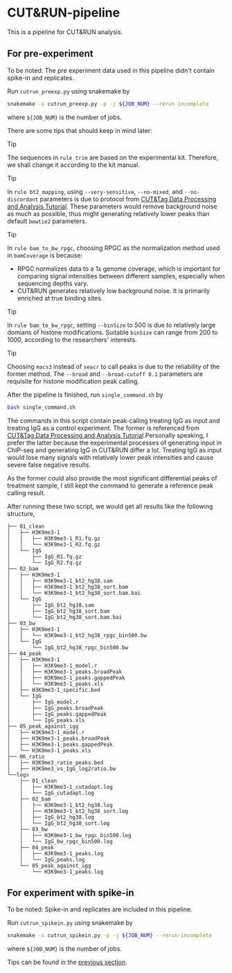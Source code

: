 # CUT&RUN-pipeline

This is a pipeline for CUT&RUN analysis.

## For pre-experiment

To be noted: The pre experiment data used in this pipeline didn't contain spike-in and replicates.

Run `cutrun_preexp.py` using snakemake by

```bash
snakemake -s cutrun_preexp.py -p -j ${JOB_NUM} --rerun-incomplete
```

where `${JOB_NUM}` is the number of jobs.

There are some tips that should keep in mind later:

> [!TIP]
> The sequences in `rule trim` are based on the experimental kit. Therefore, we shall change it according to the kit manual.

> [!TIP]
> In `rule bt2_mapping`, using `--very-sensitive`, `--no-mixed`, and `--no-discordant` parameters is due to protocol from [CUT&Tag Data Processing and Analysis Tutorial](https://www.protocols.io/view/cut-amp-tag-data-processing-and-analysis-tutorial-e6nvw93x7gmk/v1?step=9). These parameters would remove background noise as much as possible, thus might generating relatively lower peaks than default `bowtie2` parameters.

> [!TIP]
> In `rule bam_to_bw_rpgc`, choosing RPGC as the normalization method used in `bamCoverage` is because:
> * RPGC normalizes data to a 1x genome coverage, which is important for comparing signal intensities between different samples, especially when sequencing depths vary.
> * CUT&RUN generates relatively low background noise. It is primarily enriched at true binding sites.

> [!TIP]
> In `rule bam_to_bw_rpgc`, setting `--binSize` to 500 is due to relatively large domians of histone modifications. Suitable `binSize` can range from 200 to 1000, according to the researchers' interests.

> [!TIP]
> Choosing `macs3` instead of `seacr` to call peaks is due to the reliability of the former method. The `--broad` and `--broad-cutoff 0.1` parameters are requisite for histone modification peak calling.

After the pipeline is finished, run `single_command.sh` by

```bash
bash single_command.sh
```

The commands in this script contain peak-calling treating IgG as input and treating IgG as a control experiment. The former is referenced from [CUT&Tag Data Processing and Analysis Tutorial](https://www.protocols.io/view/cut-amp-tag-data-processing-and-analysis-tutorial-e6nvw93x7gmk/v1?step=31).Personally speaking, I prefer the latter because the experimental processes of generating input in ChIP-seq and generating IgG in CUT&RUN differ a lot. Treating IgG as input would lose many signals with relatively lower peak intensities and cause severe false negative results.

As the former could also provide the most significant differential peaks of treatment sample, I still kept the command to generate a reference peak calling result.

After running these two script, we would get all results like the following structure,

```plain
├── 01_clean
│   ├── H3K9me3-1
│   │   ├── H3K9me3-1_R1.fq.gz
│   │   └── H3K9me3-1_R2.fq.gz
│   └── IgG
│       ├── IgG_R1.fq.gz
│       └── IgG_R2.fq.gz
├── 02_bam
│   ├── H3K9me3-1
│   │   ├── H3K9me3-1_bt2_hg38.sam
│   │   ├── H3K9me3-1_bt2_hg38_sort.bam
│   │   └── H3K9me3-1_bt2_hg38_sort.bam.bai
│   └── IgG
│       ├── IgG_bt2_hg38.sam
│       ├── IgG_bt2_hg38_sort.bam
│       └── IgG_bt2_hg38_sort.bam.bai
├── 03_bw
│   ├── H3K9me3-1
│   │   └── H3K9me3-1_bt2_hg38_rpgc_bin500.bw
│   └── IgG
│       └── IgG_bt2_hg38_rpgc_bin500.bw
├── 04_peak
│   ├── H3K9me3-1
│   │   ├── H3K9me3-1_model.r
│   │   ├── H3K9me3-1_peaks.broadPeak
│   │   ├── H3K9me3-1_peaks.gappedPeak
│   │   └── H3K9me3-1_peaks.xls
│   ├── H3K9me3-1_specific.bed
│   └── IgG
│       ├── IgG_model.r
│       ├── IgG_peaks.broadPeak
│       ├── IgG_peaks.gappedPeak
│       └── IgG_peaks.xls
├── 05_peak_against_igg
│   ├── H3K9me3-1_model.r
│   ├── H3K9me3-1_peaks.broadPeak
│   ├── H3K9me3-1_peaks.gappedPeak
│   └── H3K9me3-1_peaks.xls
├── 06_ratio
│   ├── H3K9me3_ratio_peaks.bed
│   ├── H3K9me3_vs_IgG_log2ratio.bw
└──logs
    ├── 01_clean
    │   ├── H3K9me3-1_cutadapt.log
    │   └── IgG_cutadapt.log
    ├── 02_bam
    │   ├── H3K9me3-1_bt2_hg38.log
    │   ├── H3K9me3-1_bt2_hg38_sort.log
    │   ├── IgG_bt2_hg38.log
    │   └── IgG_bt2_hg38_sort.log
    ├── 03_bw
    │   ├── H3K9me3-1_bw_rpgc_bin500.log
    │   └── IgG_bw_rpgc_bin500.log
    ├── 04_peak
    │   ├── H3K9me3-1_peaks.log
    │   └── IgG_peaks.log
    └── 05_peak_against_igg
        └── H3K9me3-1_peaks.log
```

## For experiment with spike-in

To be noted: Spike-in and replicates are included in this pipeline.

Run `cutrun_spikein.py` using snakemake by

```bash
snakemake -s cutrun_spikein.py -p -j ${JOB_NUM} --rerun-incomplete
```

where `${JOB_NUM}` is the number of jobs.

Tips can be found in the [previous section](#for-pre-experiment).
